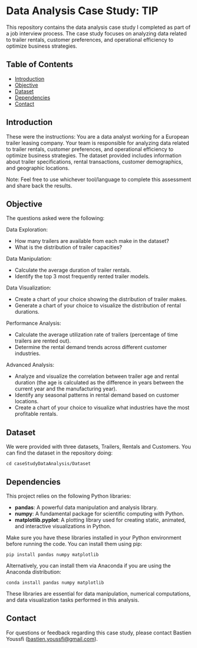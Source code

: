 # Data Analysis Case Study: TIP

This repository contains the data analysis case study I completed as part of a job interview process. The case study focuses on analyzing data related to trailer rentals, customer preferences, and operational efficiency to optimize business strategies.

## Table of Contents

- [Introduction](#introduction)
- [Objective](#objective)
- [Dataset](#dataset)
- [Dependencies](#dependencies)
- [Contact](#contact)

## Introduction

These were the instructions: You are a data analyst working for a European trailer leasing company. Your team is responsible for analyzing data related to trailer rentals, customer preferences, and operational efficiency to optimize business strategies. The dataset provided includes information about trailer specifications, rental transactions, customer demographics, and geographic locations.

Note: Feel free to use whichever tool/language to complete this assessment and share back the results.

## Objective

The questions asked were the following:

Data Exploration:

- How many trailers are available from each make in the dataset?
- What is the distribution of trailer capacities?
    
Data Manipulation:

- Calculate the average duration of trailer rentals.
- Identify the top 3 most frequently rented trailer models.
    
Data Visualization:

- Create a chart of your choice showing the distribution of trailer makes.
- Generate a chart of your choice to visualize the distribution of rental durations.
    
Performance Analysis:

- Calculate the average utilization rate of trailers (percentage of time trailers are rented out).
- Determine the rental demand trends across different customer industries.
    
Advanced Analysis:

- Analyze and visualize the correlation between trailer age and rental duration (the age is calculated as the difference in years between the current year and the manufacturing year).
- Identify any seasonal patterns in rental demand based on customer locations.
- Create a chart of your choice to visualize what industries have the most profitable rentals.
    
## Dataset

We were provided with three datasets, Trailers, Rentals and Customers. You can find the dataset in the repository doing:


    cd caseStudyDataAnalysis/Dataset

## Dependencies

This project relies on the following Python libraries:

- **pandas**: A powerful data manipulation and analysis library.
- **numpy**: A fundamental package for scientific computing with Python.
- **matplotlib.pyplot**: A plotting library used for creating static, animated, and interactive visualizations in Python.

Make sure you have these libraries installed in your Python environment before running the code. You can install them using pip:

    pip install pandas numpy matplotlib

Alternatively, you can install them via Anaconda if you are using the Anaconda distribution:

    conda install pandas numpy matplotlib

These libraries are essential for data manipulation, numerical computations, and data visualization tasks performed in this analysis.

## Contact

For questions or feedback regarding this case study, please contact Bastien Youssfi (bastien.youssfi@gmail.com).
